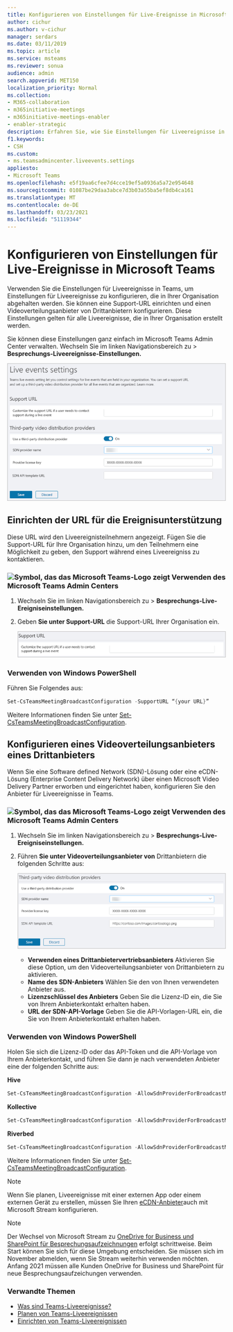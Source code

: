 ```yaml
---
title: Konfigurieren von Einstellungen für Live-Ereignisse in Microsoft Teams
author: cichur
ms.author: v-cichur
manager: serdars
ms.date: 03/11/2019
ms.topic: article
ms.service: msteams
ms.reviewer: sonua
audience: admin
search.appverid: MET150
localization_priority: Normal
ms.collection:
- M365-collaboration
- m365initiative-meetings
- m365initiative-meetings-enabler
- enabler-strategic
description: Erfahren Sie, wie Sie Einstellungen für Liveereignisse in Teams verwalten, die in Ihrer Organisation abgehalten werden.
f1.keywords:
- CSH
ms.custom:
- ms.teamsadmincenter.liveevents.settings
appliesto:
- Microsoft Teams
ms.openlocfilehash: e5f19aa6cfee7d4cce19ef5a0936a5a72e954648
ms.sourcegitcommit: 01087be29daa3abce7d3b03a55ba5ef8db4ca161
ms.translationtype: MT
ms.contentlocale: de-DE
ms.lasthandoff: 03/23/2021
ms.locfileid: "51119344"
---
```

# <a name="configure-live-event-settings-in-microsoft-teams"></a>Konfigurieren von Einstellungen für Live-Ereignisse in Microsoft Teams

Verwenden Sie die Einstellungen für Liveereignisse in Teams, um Einstellungen für Liveereignisse zu konfigurieren, die in Ihrer Organisation abgehalten werden. Sie können eine Support-URL einrichten und einen Videoverteilungsanbieter von Drittanbietern konfigurieren. Diese Einstellungen gelten für alle Liveereignisse, die in Ihrer Organisation erstellt werden.

Sie können diese Einstellungen ganz einfach im Microsoft Teams Admin Center verwalten. Wechseln Sie im linken Navigationsbereich zu   >  **Besprechungs-Liveereignisse-Einstellungen.**

![Screenshot der Einstellungen für Liveereignisse in Teams](../media/teams-live-events-settings.png "Screenshot der Einstellungen für Liveereignisse in Teams, die Sie im Microsoft Teams Admin Center konfigurieren können")

## <a name="set-up-event-support-url"></a>Einrichten der URL für die Ereignisunterstützung

Diese URL wird den Liveereignisteilnehmern angezeigt. Fügen Sie die Support-URL für Ihre Organisation hinzu, um den Teilnehmern eine Möglichkeit zu geben, den Support während eines Liveereigniss zu kontaktieren.

### <a name="an-icon-showing-the-microsoft-teams-logo-using-the-microsoft-teams-admin-center"></a>![Symbol, das das Microsoft Teams-Logo zeigt](../media/teams-logo-30x30.png) Verwenden des Microsoft Teams Admin Centers

1. Wechseln Sie im linken Navigationsbereich zu  >  **Besprechungs-Live-Ereigniseinstellungen.**
2. Geben **Sie unter Support-URL** die Support-URL Ihrer Organisation ein.

    ![Support-URL-Einstellung für Liveereignisse im Admin Center](../media/teams-live-events-settings-supporturl.png "Screenshot der Support-URL-Einstellung für Liveereignisse in Teams")

### <a name="using-windows-powershell"></a>Verwenden von Windows PowerShell

Führen Sie Folgendes aus:

```PowerShell
Set-CsTeamsMeetingBroadcastConfiguration -SupportURL “{your URL}”
```
Weitere Informationen finden Sie unter [Set-CsTeamsMeetingBroadcastConfiguration](/powershell/module/skype/set-csteamsmeetingbroadcastconfiguration?view=skype-ps).
## <a name="configure-a-third-party-video-distribution-provider"></a>Konfigurieren eines Videoverteilungsanbieters eines Drittanbieters 

Wenn Sie eine Software defined Network (SDN)-Lösung oder eine eCDN-Lösung (Enterprise Content Delivery Network) über einen Microsoft Video Delivery Partner erworben und eingerichtet haben, konfigurieren Sie den Anbieter für Liveereignisse in Teams. 

### <a name="an-icon-showing-the-microsoft-teams-logo-using-the-microsoft-teams-admin-center"></a>![Symbol, das das Microsoft Teams-Logo zeigt](../media/teams-logo-30x30.png) Verwenden des Microsoft Teams Admin Centers

1. Wechseln Sie im linken Navigationsbereich zu  >  **Besprechungs-Live-Ereigniseinstellungen.**
2. Führen **Sie unter Videoverteilungsanbieter von** Drittanbietern die folgenden Schritte aus: 

    ![Einstellungen des Videoverteilungsanbieters von Drittanbietern im Admin Center](../media/teams-live-events-settings-distribution-provider.png "Screenshot der Einstellungen des Drittanbieters für den Videoverteilungsanbieter für Liveereignisse")

    - **Verwenden eines Drittanbietervertriebsanbieters** Aktivieren Sie diese Option, um den Videoverteilungsanbieter von Drittanbietern zu aktivieren.
    - **Name des SDN-Anbieters** Wählen Sie den von Ihnen verwendeten Anbieter aus.
    - **Lizenzschlüssel des Anbieters** Geben Sie die Lizenz-ID ein, die Sie von Ihrem Anbieterkontakt erhalten haben.
    - **URL der SDN-API-Vorlage** Geben Sie die API-Vorlagen-URL ein, die Sie von Ihrem Anbieterkontakt erhalten haben.

### <a name="using-windows-powershell"></a>Verwenden von Windows PowerShell
Holen Sie sich die Lizenz-ID oder das API-Token und die API-Vorlage von Ihrem Anbieterkontakt, und führen Sie dann je nach verwendeten Anbieter eine der folgenden Schritte aus:

**Hive** 
```PowerShell
Set-CsTeamsMeetingBroadcastConfiguration -AllowSdnProviderForBroadcastMeeting $True -SdnProviderName hive -SdnLicenseId {license ID GUID provided by Hive} -SdnApiTemplateUrl “{API template URL provided by Hive}”
```
**Kollective** 
```PowerShell
Set-CsTeamsMeetingBroadcastConfiguration -AllowSdnProviderForBroadcastMeeting $True -SdnProviderName kollective -SdnApiTemplateUrl "{API template URL provided by Kollective}" -SdnApiToken {API token GUID provided by Kollective}
```
**Riverbed** 
```PowerShell
Set-CsTeamsMeetingBroadcastConfiguration -AllowSdnProviderForBroadcastMeeting $True -SdnProviderName riverbed -SdnApiTemplateUrl "{API template URL provided by Riverbed}" -SdnApiToken {API token GUID provided by Riverbed}
```

Weitere Informationen finden Sie unter [Set-CsTeamsMeetingBroadcastConfiguration](/powershell/module/skype/set-csteamsmeetingbroadcastconfiguration?view=skype-ps).

> [!NOTE]
> Wenn Sie planen, Liveereignisse mit einer externen App oder einem externen Gerät zu erstellen, müssen Sie Ihren [eCDN-Anbieter](/stream/network-caching)auch mit Microsoft Stream konfigurieren. 

>[!Note]
> Der Wechsel von Microsoft Stream zu [OneDrive for Business und SharePoint für Besprechungsaufzeichnungen](../tmr-meeting-recording-change.md) erfolgt schrittweise. Beim Start können Sie sich für diese Umgebung entscheiden. Sie müssen sich im November abmelden, wenn Sie Stream weiterhin verwenden möchten. Anfang 2021 müssen alle Kunden OneDrive for Business und SharePoint für neue Besprechungsaufzeichungen verwenden.

### <a name="related-topics"></a>Verwandte Themen
- [Was sind Teams-Liveereignisse?](what-are-teams-live-events.md)
- [Planen von Teams-Liveereignissen](plan-for-teams-live-events.md)
- [Einrichten von Teams-Liveereignissen](set-up-for-teams-live-events.md)
